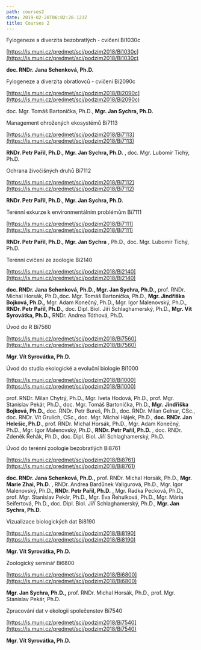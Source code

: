 ```yaml
---
path: courses2
date: 2019-02-28T06:02:28.123Z
title: Courses 2
---
```

Fylogeneze a diverzita bezobratlých - cvičení Bi1030c

[https://is.muni.cz/predmet/sci/podzim2018/Bi1030c](https://is.muni.cz/predmet/sci/podzim2018/Bi1030c)

**doc. RNDr. Jana Schenková, Ph.D.**

Fylogeneze a diverzita obratlovců - cvičení Bi2090c

[https://is.muni.cz/predmet/sci/podzim2018/Bi2090c](https://is.muni.cz/predmet/sci/podzim2018/Bi2090c)

doc. Mgr. Tomáš Bartonička, Ph.D., **Mgr. Jan Sychra, Ph.D.**

Management ohrožených ekosystémů Bi7113

[https://is.muni.cz/predmet/sci/podzim2018/Bi7113](https://is.muni.cz/predmet/sci/podzim2018/Bi7113)

**RNDr. Petr Pařil, Ph.D., Mgr. Jan Sychra, Ph.D.** , doc. Mgr. Lubomír Tichý, Ph.D.

Ochrana živočišných druhů Bi7112

[https://is.muni.cz/predmet/sci/podzim2018/Bi7112](https://is.muni.cz/predmet/sci/podzim2018/Bi7112)

**RNDr. Petr Pařil, Ph.D., Mgr. Jan Sychra, Ph.D.**

Terénní exkurze k environmentálním problémům Bi7111

[https://is.muni.cz/predmet/sci/podzim2018/Bi7111](https://is.muni.cz/predmet/sci/podzim2018/Bi7111)

**RNDr. Petr Pařil, Ph.D., Mgr. Jan Sychra** , Ph.D., doc. Mgr. Lubomír Tichý, Ph.D.

Terénní cvičení ze zoologie Bi2140

[https://is.muni.cz/predmet/sci/podzim2018/Bi2140](https://is.muni.cz/predmet/sci/podzim2018/Bi2140)

**doc. RNDr. Jana Schenková, Ph.D., Mgr. Jan Sychra, Ph.D.,** prof. RNDr. Michal Horsák, Ph.D.,doc. Mgr. Tomáš Bartonička, Ph.D., **Mgr. Jindřiška Bojková, Ph.D.,** Mgr. Adam Konečný, Ph.D., Mgr. Igor Malenovský, Ph.D., **RNDr. Petr Pařil, Ph.D.,** doc. Dipl. Biol. Jiří Schlaghamerský, Ph.D., **Mgr. Vít Syrovátka, Ph.D.,** RNDr. Andrea Tóthová, Ph.D.

Úvod do R Bi7560

[https://is.muni.cz/predmet/sci/podzim2018/Bi7560](https://is.muni.cz/predmet/sci/podzim2018/Bi7560)

**Mgr. Vít Syrovátka, Ph.D.**

Úvod do studia ekologické a evoluční biologie Bi1000

[https://is.muni.cz/predmet/sci/podzim2018/Bi1000](https://is.muni.cz/predmet/sci/podzim2018/Bi1000)

prof. RNDr. Milan Chytrý, Ph.D., Mgr. Iveta Hodová, Ph.D., prof. Mgr. Stanislav Pekár, Ph.D., doc. Mgr. Tomáš Bartonička, Ph.D., **Mgr. Jindřiška Bojková, Ph.D.,** doc. RNDr. Petr Bureš, Ph.D., doc. RNDr. Milan Gelnar, CSc., doc. RNDr. Vít Grulich, CSc., doc. Mgr. Michal Hájek, Ph.D., **doc. RNDr. Jan Helešic, Ph.D**., prof. RNDr. Michal Horsák, Ph.D., Mgr. Adam Konečný, Ph.D., Mgr. Igor Malenovský, Ph.D., **RNDr. Petr Pařil, Ph.D.** , doc. RNDr. Zdeněk Řehák, Ph.D., doc. Dipl. Biol. Jiří Schlaghamerský, Ph.D.



Úvod do terénní zoologie bezobratlých Bi8761

[https://is.muni.cz/predmet/sci/podzim2018/Bi8761](https://is.muni.cz/predmet/sci/podzim2018/Bi8761)

**doc. RNDr. Jana Schenková, Ph.D.,** prof. RNDr. Michal Horsák, Ph.D., **Mgr. Marie Zhai, Ph.D.** , RNDr. Andrea Bardůnek Valigurová, Ph.D., Mgr. Igor Malenovský, Ph.D., **RNDr. Petr Pařil, Ph.D.** , Mgr. Radka Pecková, Ph.D., prof. Mgr. Stanislav Pekár, Ph.D., Mgr. Eva Řehulková, Ph.D., Mgr. Mária Seifertová, Ph.D., doc. Dipl. Biol. Jiří Schlaghamerský, Ph.D., **Mgr. Jan Sychra, Ph.D.**

Vizualizace biologických dat Bi8190

[https://is.muni.cz/predmet/sci/podzim2018/Bi8190](https://is.muni.cz/predmet/sci/podzim2018/Bi8190)

**Mgr. Vít Syrovátka, Ph.D.**

Zoologický seminář Bi6800

[https://is.muni.cz/predmet/sci/podzim2018/Bi6800](https://is.muni.cz/predmet/sci/podzim2018/Bi6800)

**Mgr. Jan Sychra, Ph.D.,** prof. RNDr. Michal Horsák, Ph.D., prof. Mgr. Stanislav Pekár, Ph.D.

Zpracování dat v ekologii společenstev Bi7540

[https://is.muni.cz/predmet/sci/podzim2018/Bi7540](https://is.muni.cz/predmet/sci/podzim2018/Bi7540)

**Mgr. Vít Syrovátka, Ph.D.**
